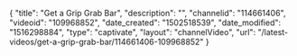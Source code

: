 {
    "title": "Get a Grip Grab Bar",
    "description": "",
    "channelid": "114661406",
    "videoid": "109968852",
    "date_created": "1502518539",
    "date_modified": "1516298884",
    "type": "captivate",
    "layout": "channelVideo",
    "url": "\/latest-videos\/get-a-grip-grab-bar\/114661406-109968852"
}
